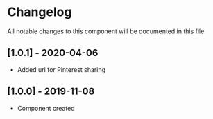 # Changelog
All notable changes to this component will be documented in this file.

## [1.0.1] - 2020-04-06
- Added url for Pinterest sharing

## [1.0.0] - 2019-11-08
- Component created
